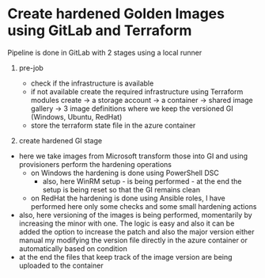# Create hardened Golden Images using GitLab and Terraform

Pipeline is done in GitLab with 2 stages using a local runner 
1) pre-job
   - check if the infrastructure is available
   - if not available create the required infrastructure using Terraform modules
                      create -> a storage account
                             -> a container
                             -> shared image gallery
                             -> 3 image definitions where we keep the versioned GI (Windows, Ubuntu, RedHat)  
   - store the terraform state file in the azure container

3) create hardened GI stage
  - here we take images from Microsoft transform those into GI and using provisioners perform the hardening operations
     * on Windows the hardening is done using PowerShell DSC 
        - also, here WinRM setup - is being performed
                                 - at the end the setup is being reset so that the GI remains clean
     * on RedHat the hardening is done using Ansible roles, I have performed here only some checks and some small hardening actions
  - also, here versioning of the images is being performed, momentarily by increasing the minor with one. The logic is easy and also it can be added the option to increase the patch and also the major version either manual my modifying the version file directly in the azure container or automatically based on condition
  - at the end the files that keep track of the image version are being uploaded to the container
